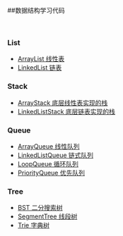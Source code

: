 


##数据结构学习代码


<br/>



### List
- [ArrayList 线性表](https://github.com/wintig/DataStructure/blob/master/src/main/java/com/wintig/list/ArrayList.java)
- [LinkedList 链表](https://github.com/wintig/DataStructure/blob/master/src/main/java/com/wintig/list/LinkedList.java)


### Stack
- [ArrayStack 底层线性表实现的栈](https://github.com/wintig/DataStructure/blob/master/src/main/java/com/wintig/stack/ArrayStack.java)
- [LinkedListStack 底层链表实现的栈](https://github.com/wintig/DataStructure/blob/master/src/main/java/com/wintig/stack/LinkedListStack.java)

### Queue
- [ArrayQueue 线性队列](https://github.com/wintig/DataStructure/blob/master/src/main/java/com/wintig/queue/ArrayQueue.java)
- [LinkedListQueue 链式队列](https://github.com/wintig/DataStructure/blob/master/src/main/java/com/wintig/queue/LinkedListQueue.java)
- [LoopQueue 循环队列](https://github.com/wintig/DataStructure/blob/master/src/main/java/com/wintig/queue/LoopQueue.java)
- [PriorityQueue 优先队列](https://github.com/wintig/DataStructure/blob/master/src/main/java/com/wintig/queue/PriorityQueue.java)

### Tree

- [BST 二分搜索树](https://github.com/wintig/DataStructure/blob/master/src/main/java/com/wintig/tree/bst/BST.java)
- [SegmentTree 线段树](https://github.com/wintig/DataStructure/blob/master/src/main/java/com/wintig/tree/segment/SegmentTree.java)
- [Trie 字典树](https://github.com/wintig/DataStructure/blob/master/src/main/java/com/wintig/tree/trie/Trie.java)
